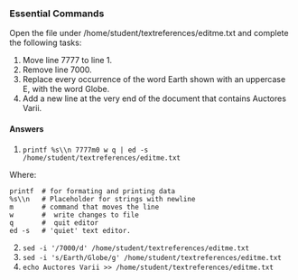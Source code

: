 ### Essential Commands
Open the file under
/home/student/textreferences/editme.txt and
complete the following tasks:
1. Move line 7777 to line 1.
2. Remove line 7000.
3. Replace every occurrence of the word Earth shown with an uppercase E, with the word Globe.
4. Add a new line at the very end of the document that contains Auctores Varii.

#### Answers

1.  ```printf %s\\n 7777m0 w q | ed -s /home/student/textreferences/editme.txt```

Where:
```
printf  # for formating and printing data
%s\\n   # Placeholder for strings with newline
m       # command that moves the line
w       #  write changes to file
q       #  quit editor
ed -s   # 'quiet' text editor.
```
2. ```sed -i '/7000/d' /home/student/textreferences/editme.txt```
3. ```sed -i 's/Earth/Globe/g' /home/student/textreferences/editme.txt```
4.  ```echo Auctores Varii >> /home/student/textreferences/editme.txt```